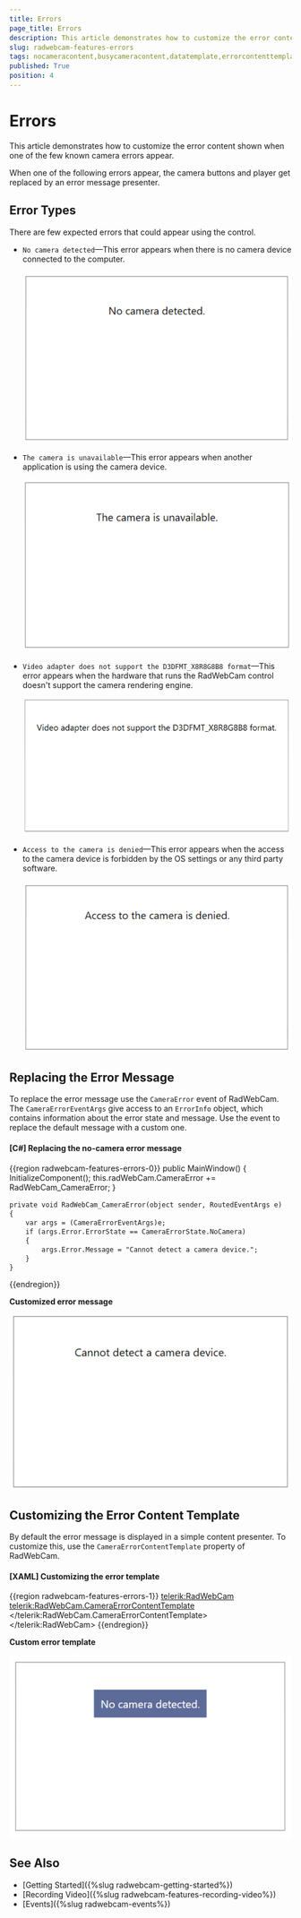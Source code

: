 ```yaml
---
title: Errors
page_title: Errors
description: This article demonstrates how to customize the error content shown when one of the few known camera errors appear.
slug: radwebcam-features-errors
tags: nocameracontent,busycameracontent,datatemplate,errorcontenttemplate,cameraerror,event
published: True
position: 4
---
```


# Errors

This article demonstrates how to customize the error content shown when one of the few known camera errors appear. 

When one of the following errors appear, the camera buttons and player get replaced by an error message presenter.

## Error Types

There are few expected errors that could appear using the control.

* `No camera detected`&mdash;This error appears when there is no camera device connected to the computer.

	![](images/radwebcam-features-errors-0.png)
	
* `The camera is unavailable`&mdash;This error appears when another application is using the camera device.

	![](images/radwebcam-features-errors-1.png)
	
* `Video adapter does not support the D3DFMT_X8R8G8B8 format`&mdash;This error appears when the hardware that runs the RadWebCam control doesn't support the camera rendering engine.

	![](images/radwebcam-features-errors-2.png)
	
* `Access to the camera is denied`&mdash;This error appears when the access to the camera device is forbidden by the OS settings or any third party software.

	![](images/radwebcam-features-errors-3.png)
	
## Replacing the Error Message
	
To replace the error message use the `CameraError` event of RadWebCam. The `CameraErrorEventArgs` give access to an `ErrorInfo` object, which contains information about the error state and message. Use the event to replace the default message with a custom one.

#### __[C#] Replacing the no-camera error message__
{{region radwebcam-features-errors-0}}
	public MainWindow()
	{
		InitializeComponent();
		this.radWebCam.CameraError += RadWebCam_CameraError;
	}

	private void RadWebCam_CameraError(object sender, RoutedEventArgs e)
	{
		var args = (CameraErrorEventArgs)e;
		if (args.Error.ErrorState == CameraErrorState.NoCamera)
		{
			args.Error.Message = "Cannot detect a camera device.";
		}           
	}
{{endregion}}

__Customized error message__

![](images/radwebcam-features-errors-4.png)

## Customizing the Error Content Template

By default the error message is displayed in a simple content presenter. To customize this, use the `CameraErrorContentTemplate` property of RadWebCam.

#### __[XAML] Customizing the error template__
{{region radwebcam-features-errors-1}}
	<telerik:RadWebCam>
		<telerik:RadWebCam.CameraErrorContentTemplate>
			<DataTemplate>
				<TextBlock Text="{Binding Message}" 
						   Background="#5D6B99" 
						   Foreground="White"
						   Padding="10" />
			</DataTemplate>
		</telerik:RadWebCam.CameraErrorContentTemplate>
	</telerik:RadWebCam>
{{endregion}}

__Custom error template__

![](images/radwebcam-features-errors-5.png)

## See Also  
* [Getting Started]({%slug radwebcam-getting-started%})
* [Recording Video]({%slug radwebcam-features-recording-video%})
* [Events]({%slug radwebcam-events%})
